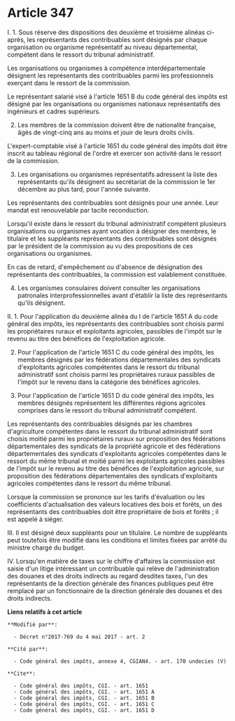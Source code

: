 # Article 347

I. 1. Sous réserve des dispositions des deuxième et troisième alinéas ci-après, les représentants des contribuables sont
désignés par chaque organisation ou organisme représentatif au niveau départemental, compétent dans le ressort du tribunal
administratif.

Les organisations ou organismes à compétence interdépartementale désignent les représentants des contribuables parmi les
professionnels exerçant dans le ressort de la commission.

Le représentant salarié visé à l'article 1651 B du code général des impôts est désigné par les organisations ou organismes
nationaux représentatifs des ingénieurs et cadres supérieurs.

2. Les membres de la commission doivent être de nationalité française, âgés de vingt-cinq ans au moins et jouir de leurs
droits civils.

L'expert-comptable visé à l'article 1651 du code général des impôts doit être inscrit au tableau régional de l'ordre et
exercer son activité dans le ressort de la commission.

3. Les organisations ou organismes représentatifs adressent la liste des représentants qu'ils désignent au secrétariat de la
commission le 1er décembre au plus tard, pour l'année suivante.

Les représentants des contribuables sont désignés pour une année. Leur mandat est renouvelable par tacite reconduction.

Lorsqu'il existe dans le ressort du tribunal administratif compétent plusieurs organisations ou organismes ayant vocation à
désigner des membres, le titulaire et les suppléants représentants des contribuables sont désignés par le président de la
commission au vu des propositions de ces organisations ou organismes.

En cas de retard, d'empêchement ou d'absence de désignation des représentants des contribuables, la commission est
valablement constituée.

4. Les organismes consulaires doivent consulter les organisations patronales interprofessionnelles avant d'établir la liste
des représentants qu'ils désignent.

II. 1. Pour l'application du deuxième alinéa du I de l'article 1651 A du code général des impôts, les représentants des
contribuables sont choisis parmi les propriétaires ruraux et exploitants agricoles, passibles de l'impôt sur le revenu au
titre des bénéfices de l'exploitation agricole.

2. Pour l'application de l'article 1651 C du code général des impôts, les membres désignés par les fédérations
départementales des syndicats d'exploitants agricoles compétentes dans le ressort du tribunal administratif sont choisis
parmi les propriétaires ruraux passibles de l'impôt sur le revenu dans la catégorie des bénéfices agricoles.

3. Pour l'application de l'article 1651 D du code général des impôts, les membres désignés représentent les différentes
régions agricoles comprises dans le ressort du tribunal administratif compétent.

Les représentants des contribuables désignés par les chambres d'agriculture compétentes dans le ressort du tribunal
administratif sont choisis moitié parmi les propriétaires ruraux sur proposition des fédérations départementales des
syndicats de la propriété agricole et des fédérations départementales des syndicats d'exploitants agricoles compétentes dans
le ressort du même tribunal et moitié parmi les exploitants agricoles passibles de l'impôt sur le revenu au titre des
bénéfices de l'exploitation agricole, sur proposition des fédérations départementales des syndicats d'exploitants agricoles
compétentes dans le ressort du même tribunal.

Lorsque la commission se prononce sur les tarifs d'évaluation ou les coefficients d'actualisation des valeurs locatives des
bois et forêts, un des représentants des contribuables doit être propriétaire de bois et forêts ; il est appelé à siéger.

III. Il est désigné deux suppléants pour un titulaire. Le nombre de suppléants peut toutefois être modifié dans les
conditions et limites fixées par arrêté du ministre chargé du budget.

IV. Lorsqu'en matière de taxes sur le chiffre d'affaires la commission est saisie d'un litige intéressant un contribuable qui
relève de l'administration des douanes et des droits indirects au regard desdites taxes, l'un des représentants de la
direction générale des finances publiques peut être remplacé par un fonctionnaire de la direction générale des douanes et des
droits indirects.

**Liens relatifs à cet article**

	**Modifié par**:

	  - Décret n°2017-769 du 4 mai 2017 - art. 2

	**Cité par**:

	  - Code général des impôts, annexe 4, CGIAN4. - art. 170 undecies (V)

	**Cite**:

	  - Code général des impôts, CGI. - art. 1651
	  - Code général des impôts, CGI. - art. 1651 A
	  - Code général des impôts, CGI. - art. 1651 B
	  - Code général des impôts, CGI. - art. 1651 C
	  - Code général des impôts, CGI. - art. 1651 D
